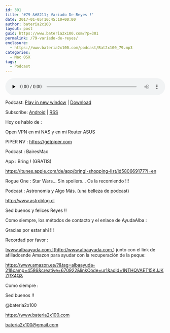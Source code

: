 ```yaml
---
id: 301
title: '#79 &#8211; Variado De Reyes !'
date: 2017-01-05T10:45:10+00:00
author: bateria2x100
layout: post
guid: https://www.bateria2x100.com/?p=301
permalink: /79-variado-de-reyes/
enclosure:
  - https://www.bateria2x100.com/podcast/Bat2x100_79.mp3
categories:
  - Mac OSX
tags:
  - Podcast
---
```

<div class="powerpress_player" id="powerpress_player_5928">
  <audio class="wp-audio-shortcode" id="audio-301-81" preload="none" style="width: 100%;" controls="controls"><source type="audio/mpeg" src="https://www.bateria2x100.com/podcast/Bat2x100_79.mp3?_=81" /><a href="https://www.bateria2x100.com/podcast/Bat2x100_79.mp3">https://www.bateria2x100.com/podcast/Bat2x100_79.mp3</a></audio>
</div>

<p class="powerpress_links powerpress_links_mp3">
  Podcast: <a href="https://www.bateria2x100.com/podcast/Bat2x100_79.mp3" class="powerpress_link_pinw" target="_blank" title="Play in new window" onclick="return powerpress_pinw('https://www.bateria2x100.com/?powerpress_pinw=301-podcast');" rel="nofollow">Play in new window</a> | <a href="https://www.bateria2x100.com/podcast/Bat2x100_79.mp3" class="powerpress_link_d" title="Download" rel="nofollow" download="Bat2x100_79.mp3">Download</a>
</p>

<p class="powerpress_links powerpress_subscribe_links">
  Subscribe: <a href="https://subscribeonandroid.com/www.bateria2x100.com/feed/podcast/" class="powerpress_link_subscribe powerpress_link_subscribe_android" title="Subscribe on Android" rel="nofollow">Android</a> | <a href="https://www.bateria2x100.com/feed/podcast/" class="powerpress_link_subscribe powerpress_link_subscribe_rss" title="Subscribe via RSS" rel="nofollow">RSS</a>
</p>

Hoy os hablo de : 

Open VPN en mi NAS y en mi Router ASUS

PIPER NV : <https://getpiper.com>

Podcast : BairesMac

App : Bring ! (GRATIS) 
  
<https://itunes.apple.com/de/app/bring!-shopping-list/id580669177?l=en>

Rogue One : Star Wars&#8230; Sin spoilers&#8230; Os la recomiendo !!!

Podcast : Astronomia y Algo Más. (una belleza de podcast) 
  
<http://www.astroblog.cl>

Sed buenos y felices Reyes !! 

Como siempre, los métodos de contacto y el enlace de AyudaAlba :

Gracias por estar ahí !!! 

Recordad por favor :

[www.albaayuda.com,](http://www.albaayuda.com,) junto con el link de afiliadosnde Amazon para ayudar con la recuperación de la peque:

<https://www.amazon.es/?&tag=albaayuda-21&camp=4586&creative=670922&linkCode=ur1&adid=1NTHQVAET15KJJKZRX4Q&>

Como siempre : 

Sed buenos !! 

@bateria2x100
  
<https://www.bateria2x100.com>
  
<bateria2x100@gmail.com>